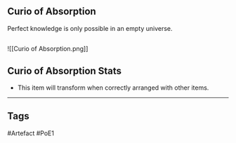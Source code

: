 ## Curio of Absorption
Perfect knowledge is only possible in an empty universe.
##
![[Curio of Absorption.png]]
## Curio of Absorption Stats
- This item will transform when correctly arranged with other items.


---
## Tags
#Artefact
#PoE1